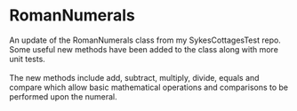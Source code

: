 # RomanNumerals
An update of the RomanNumerals class from my SykesCottagesTest repo. Some useful new methods have been added to the class along with more unit tests.<br /><br />
The new methods include add, subtract, multiply, divide, equals and compare which allow basic mathematical operations and comparisons to be performed upon the numeral.
